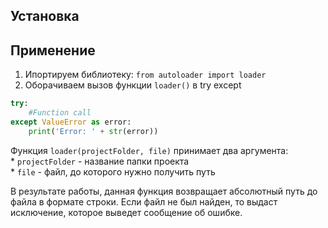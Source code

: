 ## Установка
## Применение
1. Ипортируем библиотеку: `from autoloader import loader`
2. Оборачиваем вызов функции `loader()` в try except <br/>
```py 
try: 
    #Function call 
except ValueError as error: 
    print('Error: ' + str(error))
```
Функция `loader(projectFolder, file)` принимает два аргумента:<br/>
    * `projectFolder` - название папки проекта <br/>
    * `file` - файл, до которого нужно получить путь <br/>

В результате работы, данная функция возвращает абсолютный путь до файла в формате строки. Если файл не был найден, то выдаст исключение, которое выведет сообщение об ошибке.


    
    
